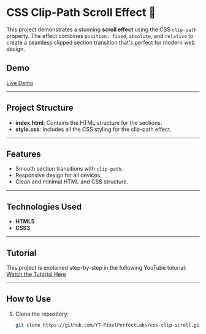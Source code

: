 # CSS Clip-Path Scroll Effect 🎨

This project demonstrates a stunning **scroll effect** using the CSS `clip-path` property. The effect combines `position: fixed`, `absolute`, and `relative` to create a seamless clipped section transition that's perfect for modern web design.

## Demo
[Live Demo](https://yt-pixelperfectlabs.github.io/css-clip-scroll/)

---

## Project Structure

- **index.html**: Contains the HTML structure for the sections.
- **style.css**: Includes all the CSS styling for the clip-path effect.

---

## Features

- Smooth section transitions with `clip-path`.
- Responsive design for all devices.
- Clean and minimal HTML and CSS structure.

---

## Technologies Used

- **HTML5**
- **CSS3**

---

## Tutorial
This project is explained step-by-step in the following YouTube tutorial:
[Watch the Tutorial Here](https://youtu.be/pVW3_5Pweqk)

---

## How to Use

1. Clone the repository:
   ```bash
   git clone https://github.com/YT-PixelPerfectLabs/css-clip-scroll.git
